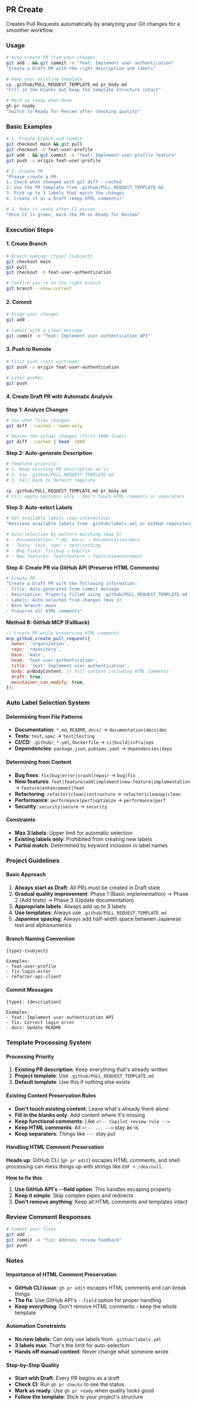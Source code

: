 ## PR Create

Creates Pull Requests automatically by analyzing your Git changes for a smoother workflow.

### Usage

```bash
# Auto-create PR from your changes
git add . && git commit -m "feat: Implement user authentication"
"Create a Draft PR with the right description and labels"

# Keep your existing template
cp .github/PULL_REQUEST_TEMPLATE.md pr_body.md
"Fill in the blanks but keep the template structure intact"

# Mark as ready when done
gh pr ready
"Switch to Ready for Review after checking quality"
```

### Basic Examples

```bash
# 1. Create branch and commit
git checkout main && git pull
git checkout -b feat-user-profile
git add . && git commit -m "feat: Implement user profile feature"
git push -u origin feat-user-profile

# 2. Create PR
"Please create a PR:
1. Check what changed with git diff --cached
2. Use the PR template from .github/PULL_REQUEST_TEMPLATE.md
3. Pick up to 3 labels that match the changes
4. Create it as a Draft (keep HTML comments)"

# 3. Make it ready after CI passes
"Once CI is green, mark the PR as Ready for Review"
```

### Execution Steps

#### 1. Create Branch

```bash
# Branch naming: {type}-{subject}
git checkout main
git pull
git checkout -b feat-user-authentication

# Confirm you're on the right branch
git branch --show-current
```

#### 2. Commit

```bash
# Stage your changes
git add .

# Commit with a clear message
git commit -m "feat: Implement user authentication API"
```

#### 3. Push to Remote

```bash
# First push (sets upstream)
git push -u origin feat-user-authentication

# Later pushes
git push
```

#### 4. Create Draft PR with Automatic Analysis

**Step 1: Analyze Changes**

```bash
# See what files changed
git diff --cached --name-only

# Review the actual changes (first 1000 lines)
git diff --cached | head -1000
```

**Step 2: Auto-generate Description**

```bash
# Template priority:
# 1. Keep existing PR description as-is
# 2. Use .github/PULL_REQUEST_TEMPLATE.md
# 3. Fall back to default template

cp .github/PULL_REQUEST_TEMPLATE.md pr_body.md
# Fill empty sections only - don't touch HTML comments or separators
```

**Step 3: Auto-select Labels**

```bash
# Get available labels (non-interactive)
"Retrieve available labels from .github/labels.yml or GitHub repository and automatically select appropriate labels based on changes"

# Auto-selection by pattern matching (max 3)
# - Documentation: *.md, docs/ → documentation|docs
# - Tests: test, spec → test|testing
# - Bug fixes: fix|bug → bug|fix
# - New features: feat|feature → feature|enhancement
```

**Step 4: Create PR via GitHub API (Preserve HTML Comments)**

```bash
# Create PR
"Create a Draft PR with the following information:
- Title: Auto-generated from commit message
- Description: Properly filled using .github/PULL_REQUEST_TEMPLATE.md
- Labels: Auto-selected from changes (max 3)
- Base branch: main
- Preserve all HTML comments"
```

**Method B: GitHub MCP (Fallback)**

```javascript
// Create PR while preserving HTML comments
mcp_github_create_pull_request({
  owner: 'organization',
  repo: 'repository',
  base: 'main',
  head: 'feat-user-authentication',
  title: 'feat: Implement user authentication',
  body: prBodyContent, // Full content including HTML comments
  draft: true,
  maintainer_can_modify: true,
});
```

### Auto Label Selection System

#### Determining from File Patterns

- **Documentation**: `*.md`, `README`, `docs/` → `documentation|docs|doc`
- **Tests**: `test`, `spec` → `test|testing`
- **CI/CD**: `.github/`, `*.yml`, `Dockerfile` → `ci|build|infra|ops`
- **Dependencies**: `package.json`, `pubspec.yaml` → `dependencies|deps`

#### Determining from Content

- **Bug fixes**: `fix|bug|error|crash|repair` → `bug|fix`
- **New features**: `feat|feature|add|implement|new-feature|implementation` → `feature|enhancement|feat`
- **Refactoring**: `refactor|clean|restructure` → `refactor|cleanup|clean`
- **Performance**: `performance|perf|optimize` → `performance|perf`
- **Security**: `security|secure` → `security`

#### Constraints

- **Max 3 labels**: Upper limit for automatic selection
- **Existing labels only**: Prohibited from creating new labels
- **Partial match**: Determined by keyword inclusion in label names

### Project Guidelines

#### Basic Approach

1. **Always start as Draft**: All PRs must be created in Draft state
2. **Gradual quality improvement**: Phase 1 (Basic implementation) → Phase 2 (Add tests) → Phase 3 (Update documentation)
3. **Appropriate labels**: Always add up to 3 labels
4. **Use templates**: Always use `.github/PULL_REQUEST_TEMPLATE.md`
5. **Japanese spacing**: Always add half-width space between Japanese text and alphanumerics

#### Branch Naming Convention

```text
{type}-{subject}

Examples:
- feat-user-profile
- fix-login-error
- refactor-api-client
```

#### Commit Messages

```text
{type}: {description}

Examples:
- feat: Implement user authentication API
- fix: Correct login error
- docs: Update README
```

### Template Processing System

#### Processing Priority

1. **Existing PR description**: Keep everything that's already written
2. **Project template**: Use `.github/PULL_REQUEST_TEMPLATE.md`
3. **Default template**: Use this if nothing else exists

#### Existing Content Preservation Rules

- **Don't touch existing content**: Leave what's already there alone
- **Fill in the blanks only**: Add content where it's missing
- **Keep functional comments**: Like `<!-- Copilot review rule -->`
- **Keep HTML comments**: All `<!-- ... -->` stay as-is
- **Keep separators**: Things like `---` stay put

#### Handling HTML Comment Preservation

**Heads up**: GitHub CLI (`gh pr edit`) escapes HTML comments, and shell processing can mess things up with strings like `EOF < /dev/null`.

**How to fix this**:

1. **Use GitHub API's --field option**: This handles escaping properly
2. **Keep it simple**: Skip complex pipes and redirects
3. **Don't remove anything**: Keep all HTML comments and templates intact

### Review Comment Responses

```bash
# Commit your fixes
git add .
git commit -m "fix: Address review feedback"
git push
```

### Notes

#### Importance of HTML Comment Preservation

- **GitHub CLI issue**: `gh pr edit` escapes HTML comments and can break things
- **The fix**: Use GitHub API's `--field` option for proper handling
- **Keep everything**: Don't remove HTML comments - keep the whole template

#### Automation Constraints

- **No new labels**: Can only use labels from `.github/labels.yml`
- **3 labels max**: That's the limit for auto-selection
- **Hands off manual content**: Never change what someone wrote

#### Step-by-Step Quality

- **Start with Draft**: Every PR begins as a draft
- **Check CI**: Run `gh pr checks` to see the status
- **Mark as ready**: Use `gh pr ready` when quality looks good
- **Follow the template**: Stick to your project's structure

